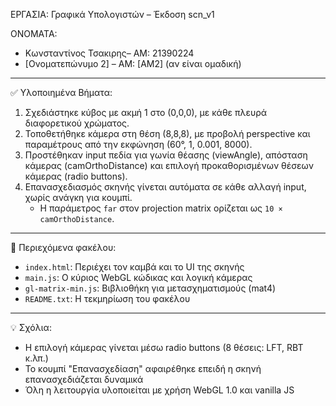 ΕΡΓΑΣΙΑ: Γραφικά Υπολογιστών – Έκδοση scn_v1

ΟΝΟΜΑΤΑ: 
- Κωνσταντίνος Τσακιρης– ΑΜ: 21390224
- [Ονοματεπώνυμο 2] – ΑΜ: [ΑΜ2] (αν είναι ομαδική)

---

✅ Υλοποιημένα Βήματα:
1. Σχεδιάστηκε κύβος με ακμή 1 στο (0,0,0), με κάθε πλευρά διαφορετικού χρώματος.
2. Τοποθετήθηκε κάμερα στη θέση (8,8,8), με προβολή perspective και παραμέτρους από την εκφώνηση (60°, 1, 0.001, 8000).
3. Προστέθηκαν input πεδία για γωνία θέασης (viewAngle), απόσταση κάμερας (camOrthoDistance) και επιλογή προκαθορισμένων θέσεων κάμερας (radio buttons).
4. Επανασχεδιασμός σκηνής γίνεται αυτόματα σε κάθε αλλαγή input, χωρίς ανάγκη για κουμπί.
   - Η παράμετρος `far` στον projection matrix ορίζεται ως `10 × camOrthoDistance`.

---

📁 Περιεχόμενα φακέλου:
- `index.html`: Περιέχει τον καμβά και το UI της σκηνής
- `main.js`: Ο κύριος WebGL κώδικας και λογική κάμερας
- `gl-matrix-min.js`: Βιβλιοθήκη για μετασχηματισμούς (mat4)
- `README.txt`: Η τεκμηρίωση του φακέλου

---

💡 Σχόλια:
- Η επιλογή κάμερας γίνεται μέσω radio buttons (8 θέσεις: LFT, RBT κ.λπ.)
- Το κουμπί "Επανασχεδίαση" αφαιρέθηκε επειδή η σκηνή επανασχεδιάζεται δυναμικά
- Όλη η λειτουργία υλοποιείται με χρήση WebGL 1.0 και vanilla JS
